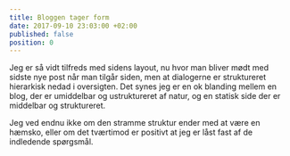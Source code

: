 ```yaml
---
title: Bloggen tager form
date: 2017-09-10 23:03:00 +02:00
published: false
position: 0
---
```


Jeg er så vidt tilfreds med sidens layout, nu hvor man bliver mødt med sidste nye post når man tilgår siden, men at dialogerne er struktureret hierarkisk nedad i oversigten. Det synes jeg er en ok blanding mellem en blog, der er umiddelbar og ustruktureret af natur, og en statisk side der er middelbar og struktureret.

Jeg ved endnu ikke om den stramme struktur ender med at være en hæmsko, eller om det tværtimod er positivt at jeg er låst fast af de indledende spørgsmål.